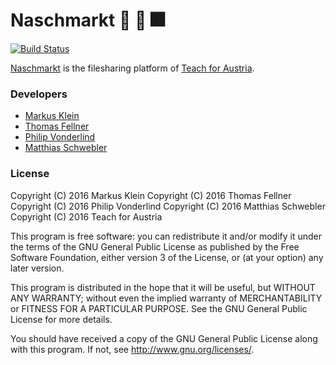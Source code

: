 # Naschmarkt :rocket: :cake: :fireworks:
[![Build Status](https://travis-ci.org/TeachForAustria/Naschmarkt.svg?branch=master)](https://travis-ci.org/TeachForAustria/Naschmarkt)

[Naschmarkt](http://der-naschmarkt.at) is the filesharing platform of [Teach for Austria](http://www.teachforaustria.at/).

### Developers
- [Markus Klein](https://github.com/kleiinnn/)
- [Thomas Fellner](https://github.com/tfellner-tgm/)
- [Philip Vonderlind](https://github.com/pvonderlin-tgm/)
- [Matthias Schwebler](https://github.com/mschwebler-tgm/)

### License
Copyright (C) 2016  Markus Klein
Copyright (C) 2016  Thomas Fellner
Copyright (C) 2016  Philip Vonderlind
Copyright (C) 2016  Matthias Schwebler
Copyright (C) 2016  Teach for Austria

This program is free software: you can redistribute it and/or modify
it under the terms of the GNU General Public License as published by
the Free Software Foundation, either version 3 of the License, or
(at your option) any later version.

This program is distributed in the hope that it will be useful,
but WITHOUT ANY WARRANTY; without even the implied warranty of
MERCHANTABILITY or FITNESS FOR A PARTICULAR PURPOSE.  See the
GNU General Public License for more details.

You should have received a copy of the GNU General Public License
along with this program.  If not, see <http://www.gnu.org/licenses/>.
